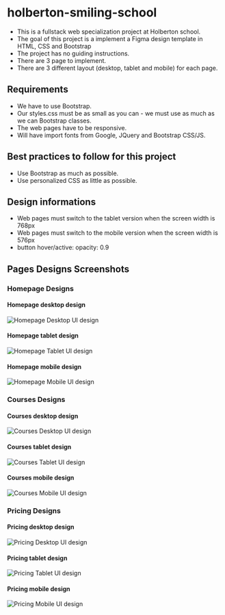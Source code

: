 # holberton-smiling-school
* This is a fullstack web specialization project at Holberton school.
* The goal of this project is a implement a Figma design template in HTML, CSS and Bootstrap
* The project has no guiding instructions.
* There are 3 page to implement.
* There are 3 different layout (desktop, tablet and mobile) for each page.

## Requirements
* We have to use Bootstrap.
* Our styles.css must be as small as you can - we must use as much as we can Bootstrap classes.
* The web pages have to be responsive.
* Will have import fonts from Google, JQuery and Bootstrap CSS/JS.

## Best practices to follow for this project
* Use Bootstrap as much as possible.
* Use personalized CSS as little as possible.

## Design informations
* Web pages must switch to the tablet version when the screen width is 768px
* Web pages must switch to the mobile version when the screen width is 576px
* button hover/active: opacity: 0.9

## Pages Designs Screenshots

### Homepage Designs
#### Homepage desktop design
![Homepage Desktop UI design](/screenshot/Desktop/01_SMILESCHOOL_LANDING_desktop@2x.png)
#### Homepage tablet design
![Homepage Tablet UI design](/screenshot/Mobile/01_SMILESCHOOL_LANDING_mobile@2x.png)
#### Homepage mobile design
![Homepage Mobile UI design](/screenshot/Tablet/01_SMILESCHOOL_LANDING_tablet@2x.png)

### Courses Designs
#### Courses desktop design
![Courses Desktop UI design](/screenshot/Desktop/02_SMILESCHOOL_PRICING_desktop@2x.png)
#### Courses tablet design
![Courses Tablet UI design](/screenshot/Mobile/02_SMILESCHOOL_PRICING_mobile@2x.png)
#### Courses mobile design
![Courses Mobile UI design](/screenshot/Tablet/02_SMILESCHOOL_PRICING_tablet@2x.png)

### Pricing Designs
#### Pricing desktop design
![Pricing Desktop UI design](/screenshot/Desktop/03_SMILESCHOOL_COURSES_desktop@2x.png)
#### Pricing tablet design
![Pricing Tablet UI design](/screenshot/Mobile/02_SMILESCHOOL_PRICING_mobile@2x.png)
#### Pricing mobile design
![Pricing Mobile UI design](/screenshots/Tablet/02_SMILESCHOOL_PRICING_mobile@2x.png)
